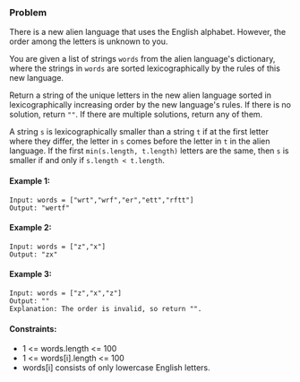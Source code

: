 ### Problem
There is a new alien language that uses the English alphabet. However, the order among the letters is unknown to you.

You are given a list of strings `words` from the alien language's dictionary, where the strings in `words` are sorted lexicographically by the rules of this new language.

Return a string of the unique letters in the new alien language sorted in lexicographically increasing order by the new language's rules. If there is no solution, return `""`. If there are multiple solutions, return any of them.

A string `s` is lexicographically smaller than a string `t` if at the first letter where they differ, the letter in `s` comes before the letter in `t` in the alien language. If the first `min(s.length, t.length)` letters are the same, then `s` is smaller if and only if `s.length < t.length`.

#### Example 1:
```
Input: words = ["wrt","wrf","er","ett","rftt"]
Output: "wertf"
```
#### Example 2:
```
Input: words = ["z","x"]
Output: "zx"
```
#### Example 3:
```
Input: words = ["z","x","z"]
Output: ""
Explanation: The order is invalid, so return "".
```
#### Constraints:
- 1 <= words.length <= 100
- 1 <= words[i].length <= 100
- words[i] consists of only lowercase English letters.
